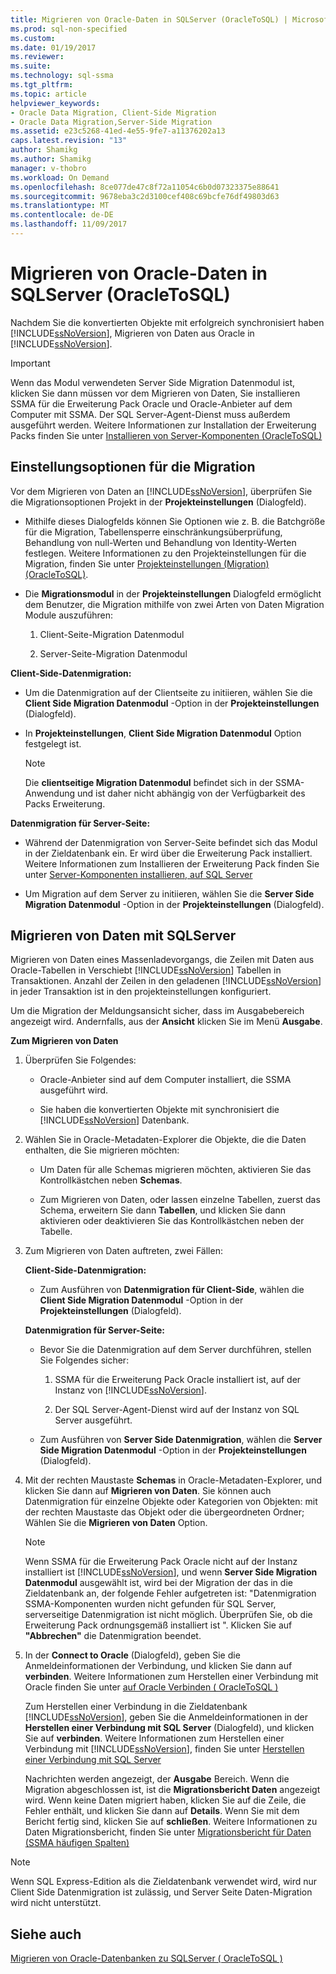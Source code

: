 ```yaml
---
title: Migrieren von Oracle-Daten in SQLServer (OracleToSQL) | Microsoft Docs
ms.prod: sql-non-specified
ms.custom: 
ms.date: 01/19/2017
ms.reviewer: 
ms.suite: 
ms.technology: sql-ssma
ms.tgt_pltfrm: 
ms.topic: article
helpviewer_keywords:
- Oracle Data Migration, Client-Side Migration
- Oracle Data Migration,Server-Side Migration
ms.assetid: e23c5268-41ed-4e55-9fe7-a11376202a13
caps.latest.revision: "13"
author: Shamikg
ms.author: Shamikg
manager: v-thobro
ms.workload: On Demand
ms.openlocfilehash: 8ce077de47c8f72a11054c6b0d07323375e88641
ms.sourcegitcommit: 9678eba3c2d3100cef408c69bcfe76df49803d63
ms.translationtype: MT
ms.contentlocale: de-DE
ms.lasthandoff: 11/09/2017
---
```

# <a name="migrating-oracle-data-into-sql-server-oracletosql"></a>Migrieren von Oracle-Daten in SQLServer (OracleToSQL)
Nachdem Sie die konvertierten Objekte mit erfolgreich synchronisiert haben [!INCLUDE[ssNoVersion](../../includes/ssnoversion_md.md)], Migrieren von Daten aus Oracle in [!INCLUDE[ssNoVersion](../../includes/ssnoversion_md.md)].  
  
> [!IMPORTANT]  
> Wenn das Modul verwendeten Server Side Migration Datenmodul ist, klicken Sie dann müssen vor dem Migrieren von Daten, Sie installieren SSMA für die Erweiterung Pack Oracle und Oracle-Anbieter auf dem Computer mit SSMA. Der SQL Server-Agent-Dienst muss außerdem ausgeführt werden. Weitere Informationen zur Installation der Erweiterung Packs finden Sie unter [Installieren von Server-Komponenten (OracleToSQL)](http://msdn.microsoft.com/en-us/33070e5f-4e39-4b70-ae81-b8af6e4983c5)  
  
## <a name="setting-migration-options"></a>Einstellungsoptionen für die Migration  
Vor dem Migrieren von Daten an [!INCLUDE[ssNoVersion](../../includes/ssnoversion_md.md)], überprüfen Sie die Migrationsoptionen Projekt in der **Projekteinstellungen** (Dialogfeld).  
  
-   Mithilfe dieses Dialogfelds können Sie Optionen wie z. B. die Batchgröße für die Migration, Tabellensperre einschränkungsüberprüfung, Behandlung von null-Werten und Behandlung von Identity-Werten festlegen. Weitere Informationen zu den Projekteinstellungen für die Migration, finden Sie unter [Projekteinstellungen (Migration) (OracleToSQL)](http://msdn.microsoft.com/en-us/fcd6b988-633b-4b2b-9f36-6368b5e86b60).  
  
-   Die **Migrationsmodul** in der **Projekteinstellungen** Dialogfeld ermöglicht dem Benutzer, die Migration mithilfe von zwei Arten von Daten Migration Module auszuführen:  
  
    1.  Client-Seite-Migration Datenmodul  
  
    2.  Server-Seite-Migration Datenmodul  
  
**Client-Side-Datenmigration:**  
  
-   Um die Datenmigration auf der Clientseite zu initiieren, wählen Sie die **Client Side Migration Datenmodul** -Option in der **Projekteinstellungen** (Dialogfeld).  
  
-   In **Projekteinstellungen**, **Client Side Migration Datenmodul** Option festgelegt ist.  
  
    > [!NOTE]  
    > Die **clientseitige Migration Datenmodul** befindet sich in der SSMA-Anwendung und ist daher nicht abhängig von der Verfügbarkeit des Packs Erweiterung.  
  
**Datenmigration für Server-Seite:**  
  
-   Während der Datenmigration von Server-Seite befindet sich das Modul in der Zieldatenbank ein. Er wird über die Erweiterung Pack installiert. Weitere Informationen zum Installieren der Erweiterung Pack finden Sie unter [Server-Komponenten installieren, auf SQL Server](http://msdn.microsoft.com/en-us/33070e5f-4e39-4b70-ae81-b8af6e4983c5)  
  
-   Um Migration auf dem Server zu initiieren, wählen Sie die **Server Side Migration Datenmodul** -Option in der **Projekteinstellungen** (Dialogfeld).  
  
## <a name="migrating-data-to-sql-server"></a>Migrieren von Daten mit SQLServer  
Migrieren von Daten eines Massenladevorgangs, die Zeilen mit Daten aus Oracle-Tabellen in Verschiebt [!INCLUDE[ssNoVersion](../../includes/ssnoversion_md.md)] Tabellen in Transaktionen. Anzahl der Zeilen in den geladenen [!INCLUDE[ssNoVersion](../../includes/ssnoversion_md.md)] in jeder Transaktion ist in den projekteinstellungen konfiguriert.  
  
Um die Migration der Meldungsansicht sicher, dass im Ausgabebereich angezeigt wird. Andernfalls, aus der **Ansicht** klicken Sie im Menü **Ausgabe**.  
  
**Zum Migrieren von Daten**  
  
1.  Überprüfen Sie Folgendes:  
  
    -   Oracle-Anbieter sind auf dem Computer installiert, die SSMA ausgeführt wird.  
  
    -   Sie haben die konvertierten Objekte mit synchronisiert die [!INCLUDE[ssNoVersion](../../includes/ssnoversion_md.md)] Datenbank.  
  
2.  Wählen Sie in Oracle-Metadaten-Explorer die Objekte, die die Daten enthalten, die Sie migrieren möchten:  
  
    -   Um Daten für alle Schemas migrieren möchten, aktivieren Sie das Kontrollkästchen neben **Schemas**.  
  
    -   Zum Migrieren von Daten, oder lassen einzelne Tabellen, zuerst das Schema, erweitern Sie dann **Tabellen**, und klicken Sie dann aktivieren oder deaktivieren Sie das Kontrollkästchen neben der Tabelle.  
  
3.  Zum Migrieren von Daten auftreten, zwei Fällen:  
  
    **Client-Side-Datenmigration:**  
  
    -   Zum Ausführen von **Datenmigration für Client-Side**, wählen die **Client Side Migration Datenmodul** -Option in der **Projekteinstellungen** (Dialogfeld).  
  
    **Datenmigration für Server-Seite:**  
  
    -   Bevor Sie die Datenmigration auf dem Server durchführen, stellen Sie Folgendes sicher:  
  
        1.  SSMA für die Erweiterung Pack Oracle installiert ist, auf der Instanz von [!INCLUDE[ssNoVersion](../../includes/ssnoversion_md.md)].  
  
        2.  Der SQL Server-Agent-Dienst wird auf der Instanz von SQL Server ausgeführt.  
  
    -   Zum Ausführen von **Server Side Datenmigration**, wählen die **Server Side Migration Datenmodul** -Option in der **Projekteinstellungen** (Dialogfeld).  
  
4.  Mit der rechten Maustaste **Schemas** in Oracle-Metadaten-Explorer, und klicken Sie dann auf **Migrieren von Daten**. Sie können auch Datenmigration für einzelne Objekte oder Kategorien von Objekten: mit der rechten Maustaste das Objekt oder die übergeordneten Ordner; Wählen Sie die **Migrieren von Daten** Option.  
  
    > [!NOTE]  
    > Wenn SSMA für die Erweiterung Pack Oracle nicht auf der Instanz installiert ist [!INCLUDE[ssNoVersion](../../includes/ssnoversion_md.md)], und wenn **Server Side Migration Datenmodul** ausgewählt ist, wird bei der Migration der das in die Zieldatenbank an, der folgende Fehler aufgetreten ist: "Datenmigration SSMA-Komponenten wurden nicht gefunden für SQL Server, serverseitige Datenmigration ist nicht möglich. Überprüfen Sie, ob die Erweiterung Pack ordnungsgemäß installiert ist ". Klicken Sie auf **"Abbrechen"** die Datenmigration beendet.  
  
5.  In der **Connect to Oracle** (Dialogfeld), geben Sie die Anmeldeinformationen der Verbindung, und klicken Sie dann auf **verbinden**. Weitere Informationen zum Herstellen einer Verbindung mit Oracle finden Sie unter [auf Oracle Verbinden &#40; OracleToSQL &#41;](../../ssma/oracle/connect-to-oracle-oracletosql.md)  
  
    Zum Herstellen einer Verbindung in die Zieldatenbank [!INCLUDE[ssNoVersion](../../includes/ssnoversion_md.md)], geben Sie die Anmeldeinformationen in der **Herstellen einer Verbindung mit SQL Server** (Dialogfeld), und klicken Sie auf **verbinden**. Weitere Informationen zum Herstellen einer Verbindung mit [!INCLUDE[ssNoVersion](../../includes/ssnoversion_md.md)], finden Sie unter [Herstellen einer Verbindung mit SQL Server](http://msdn.microsoft.com/en-us/bb8c4bde-cfc2-4636-92ae-5dd24abe9536)  
  
    Nachrichten werden angezeigt, der **Ausgabe** Bereich. Wenn die Migration abgeschlossen ist, ist die **Migrationsbericht Daten** angezeigt wird. Wenn keine Daten migriert haben, klicken Sie auf die Zeile, die Fehler enthält, und klicken Sie dann auf **Details**. Wenn Sie mit dem Bericht fertig sind, klicken Sie auf **schließen**. Weitere Informationen zu Daten Migrationsbericht, finden Sie unter [Migrationsbericht für Daten (SSMA häufigen Spalten)](http://msdn.microsoft.com/en-us/bbfb9d88-5a98-4980-8d19-c5d78bd0d241)  
  
> [!NOTE]  
> Wenn SQL Express-Edition als die Zieldatenbank verwendet wird, wird nur Client Side Datenmigration ist zulässig, und Server Seite Daten-Migration wird nicht unterstützt.  
  
## <a name="see-also"></a>Siehe auch  
[Migrieren von Oracle-Datenbanken zu SQLServer &#40; OracleToSQL &#41;](../../ssma/oracle/migrating-oracle-databases-to-sql-server-oracletosql.md)  
  
